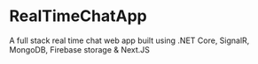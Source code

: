 # RealTimeChatApp
A full stack real time chat web app built using .NET Core, SignalR, MongoDB, Firebase storage &amp; Next.JS
